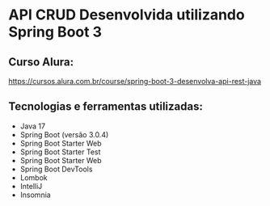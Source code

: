 # API CRUD Desenvolvida utilizando Spring Boot 3

## Curso Alura:
https://cursos.alura.com.br/course/spring-boot-3-desenvolva-api-rest-java

## Tecnologias e ferramentas utilizadas:

- Java 17
- Spring Boot (versão 3.0.4)
- Spring Boot Starter Web
- Spring Boot Starter Test
- Spring Boot Starter Web
- Spring Boot DevTools
- Lombok
- IntelliJ
- Insomnia
